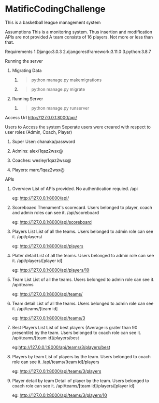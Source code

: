 # MatificCodingChallenge
This is a basketball league management system

Assumptions
This is a monitoring system. Thus insertion and modification APIs are not provided
A team consists of 16 players. Not more or less than that.

Requirements
1.Django:3.0.3
2.djangorestframework:3.11.0
3.python:3.8.7


Running the server
1. Migrating Data
	1. >python manage.py makemigrations
	2. >python manage.py migrate
	
2. Running Server
	1. >python manage.py runserver

Access Url
	http://127.0.0.1:8000/api/
	
Users to Access the system
	Seperate users were creared with respect to user roles (Admin, Coach, Player)
1. Super User: chanaka/password

2. Admins: alex/1qaz2wsx@

3. Coaches: wesley/1qaz2wsx@

4. Players: marc/1qaz2wsx@



APIs
1. Overview
	List of APIs provided. No authentication requied.
	/api
	
	eg: http://127.0.0.1:8000/api/
	
2. Scoreboaed
	Thenament's scorecard. Users belonged to player, coach and admin roles can see it.
	/api/scoreboard
	
	eg: http://127.0.0.1:8000/api/scoreboard
	
3. Players List
	List of all the teams. Users belonged to admin role can see it.
	/api/players/
	
	eg: http://127.0.0.1:8000/api/players
	
4. Plater detail
	List of all the teams. Users belonged to admin role can see it.
	/api/players/[player id]
	
	eg: http://127.0.0.1:8000/api/players/10
	
5. Team List
	List of all the teams. Users belonged to admin role can see it.
	/api/teams
	
	eg: http://127.0.0.1:8000/api/teams/
	
6. Team detail
	List of all the teams. Users belonged to admin role can see it.
	/api/teams/[team id]
	
	eg: http://127.0.0.1:8000/api/teams/3
	
7. Best Players List 
	List of best players (Average is grater than 90 presentile) by the team. Users belonged to coach role can see it.
	/api/teams/[team id]/players/best
	
	eg:http://127.0.0.1:8000/api/teams/3/players/best

8. Players by team
	List of players by the team. Users belonged to coach role can see it.
	/api/teams/[team id]/players
	
	eg: http://127.0.0.1:8000/api/teams/3/players
	
9. Player detail by team
	Detail of player by the team. Users belonged to coach role can see it.
	/api/teams/[team id]/players/[player id]
	
	eg: http://127.0.0.1:8000/api/teams/3/players/10
